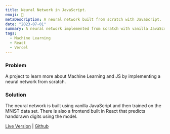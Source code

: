 ```yaml
---
title: Neural Network in JavaScript.
emoji: 💾
metaDescription: A neural network built from scratch with JavaScript.
date: "2023-07-01"
summary: A neural network implemented from scratch with vanilla JavaScript and trained on the MNIST dataset. The neural network is then used to predict handwritten numbers.
tags:
  - Machine Learning
  - React
  - Vercel
---
```


### Problem

A project to learn more about Machine Learning and JS by implementing a neural network from scratch.

### Solution

The neural network is built using vanilla JavaScript and then trained on the MNIST data set. There is also a frontend built in React that predicts handdrawn digits using the model.

[Live Version](https://machine-learning-mnist.vercel.app/) | 
[Github](https://github.com/tawandamoyo/neural-nets)